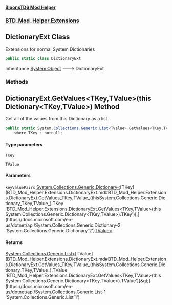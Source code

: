 #### [BloonsTD6 Mod Helper](README.md 'README')
### [BTD_Mod_Helper.Extensions](README.md#BTD_Mod_Helper.Extensions 'BTD_Mod_Helper.Extensions')

## DictionaryExt Class

Extensions for normal System Dictionaries

```csharp
public static class DictionaryExt
```

Inheritance [System.Object](https://docs.microsoft.com/en-us/dotnet/api/System.Object 'System.Object') &#129106; DictionaryExt
### Methods

<a name='BTD_Mod_Helper.Extensions.DictionaryExt.GetValues_TKey,TValue_(thisSystem.Collections.Generic.Dictionary_TKey,TValue_)'></a>

## DictionaryExt.GetValues<TKey,TValue>(this Dictionary<TKey,TValue>) Method

Get all of the values from this Dictionary as a list

```csharp
public static System.Collections.Generic.List<TValue> GetValues<TKey,TValue>(this System.Collections.Generic.Dictionary<TKey,TValue> keyValuePairs)
    where TKey : notnull;
```
#### Type parameters

<a name='BTD_Mod_Helper.Extensions.DictionaryExt.GetValues_TKey,TValue_(thisSystem.Collections.Generic.Dictionary_TKey,TValue_).TKey'></a>

`TKey`

<a name='BTD_Mod_Helper.Extensions.DictionaryExt.GetValues_TKey,TValue_(thisSystem.Collections.Generic.Dictionary_TKey,TValue_).TValue'></a>

`TValue`
#### Parameters

<a name='BTD_Mod_Helper.Extensions.DictionaryExt.GetValues_TKey,TValue_(thisSystem.Collections.Generic.Dictionary_TKey,TValue_).keyValuePairs'></a>

`keyValuePairs` [System.Collections.Generic.Dictionary&lt;](https://docs.microsoft.com/en-us/dotnet/api/System.Collections.Generic.Dictionary-2 'System.Collections.Generic.Dictionary`2')[TKey](BTD_Mod_Helper.Extensions.DictionaryExt.md#BTD_Mod_Helper.Extensions.DictionaryExt.GetValues_TKey,TValue_(thisSystem.Collections.Generic.Dictionary_TKey,TValue_).TKey 'BTD_Mod_Helper.Extensions.DictionaryExt.GetValues<TKey,TValue>(this System.Collections.Generic.Dictionary<TKey,TValue>).TKey')[,](https://docs.microsoft.com/en-us/dotnet/api/System.Collections.Generic.Dictionary-2 'System.Collections.Generic.Dictionary`2')[TValue](BTD_Mod_Helper.Extensions.DictionaryExt.md#BTD_Mod_Helper.Extensions.DictionaryExt.GetValues_TKey,TValue_(thisSystem.Collections.Generic.Dictionary_TKey,TValue_).TValue 'BTD_Mod_Helper.Extensions.DictionaryExt.GetValues<TKey,TValue>(this System.Collections.Generic.Dictionary<TKey,TValue>).TValue')[&gt;](https://docs.microsoft.com/en-us/dotnet/api/System.Collections.Generic.Dictionary-2 'System.Collections.Generic.Dictionary`2')

#### Returns
[System.Collections.Generic.List&lt;](https://docs.microsoft.com/en-us/dotnet/api/System.Collections.Generic.List-1 'System.Collections.Generic.List`1')[TValue](BTD_Mod_Helper.Extensions.DictionaryExt.md#BTD_Mod_Helper.Extensions.DictionaryExt.GetValues_TKey,TValue_(thisSystem.Collections.Generic.Dictionary_TKey,TValue_).TValue 'BTD_Mod_Helper.Extensions.DictionaryExt.GetValues<TKey,TValue>(this System.Collections.Generic.Dictionary<TKey,TValue>).TValue')[&gt;](https://docs.microsoft.com/en-us/dotnet/api/System.Collections.Generic.List-1 'System.Collections.Generic.List`1')